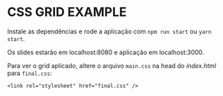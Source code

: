 # CSS GRID EXAMPLE

Instale as dependências e rode a aplicação com `npm run start` ou `yarn start`.

Os slides estarão em localhost:8080 e aplicação em localhost:3000.

Para ver o grid aplicado, altere o arquivo `main.css` na head do *index.html* para `final.css`:

```
<link rel="stylesheet" href="final.css" />
```

